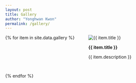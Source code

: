 ```yaml
---
layout: post
title: Gallery
author: "Yonghwan Kwon"
permalink: /gallery/
---
```


<div class="gallery">
{% for item in site.data.gallery %}
  <div class="gallery-item">
    <img src="{{ item.image }}" alt="{{ item.title }}">
    <p><strong>{{ item.title }}</strong></p>
    <p>{{ item.description }}</p>
  </div>
{% endfor %}
</div>

<!-- 팝업 HTML -->
<div id="popup" class="popup">
  <div class="popup-content">
    <span class="popup-close" onclick="closePopup()">&times;</span>
    <h2 id="popup-title"></h2>
    <p><strong>Name:</strong> <span id="popup-name"></span></p>
    <p><strong>Date:</strong> <span id="popup-date"></span></p>
    <p><strong>Technology:</strong> <span id="popup-technology"></span></p>
    <p><strong>Die Area:</strong> <span id="popup-die-area"></span></p>
    <p><strong>Core Area:</strong> <span id="popup-core-area"></span></p>
    <p><strong>Performance:</strong> <span id="popup-performance"></span></p>
    <p><strong>Power:</strong> <span id="popup-power"></span></p>
    <p><strong>Information:</strong> <span id="popup-info"></span></p>
  </div>
</div>

<style>
/* 그리드 레이아웃 */
.gallery {
  display: grid;
  grid-template-columns: repeat(auto-fill, minmax(200px, 1fr));
  gap: 30px;
  justify-content: center;
}

/* 팝업 스타일 */
.popup {
  display: none;
  position: fixed;
  top: 0;
  left: 0;
  width: 100%;
  height: 100%;
  background-color: rgba(0, 0, 0, 0.7);
  justify-content: center;
  align-items: center;
  z-index: 999;
}

.popup-content {
  background: #fff;
  padding: 20px;
  border-radius: 10px;
  width: 400px;
  max-width: 90%;
  text-align: left;
}

.popup-close {
  position: absolute;
  top: 10px;
  right: 20px;
  font-size: 24px;
  font-weight: bold;
  cursor: pointer;
}
</style>

<script>
function showPopup(title, name, date, technology, dieArea, coreArea, performance, power, information) {
  document.getElementById('popup-title').innerText = title;
  document.getElementById('popup-name').innerText = name;
  document.getElementById('popup-date').innerText = date;
  document.getElementById('popup-technology').innerText = technology;
  document.getElementById('popup-die-area').innerText = dieArea;
  document.getElementById('popup-core-area').innerText = coreArea;
  document.getElementById('popup-performance').innerText = performance;
  document.getElementById('popup-power').innerText = power;
  document.getElementById('popup-info').innerText = information;

  document.getElementById('popup').style.display = 'flex';
}

function closePopup() {
  document.getElementById('popup').style.display = 'none';
}
</script>